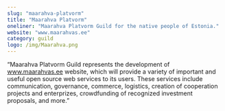 ```yaml
---
slug: "maarahva-platvorm"
title: "Maarahva Platvorm"
oneliner: "Maarahva Platvorm Guild for the native people of Estonia."
website: "www.maarahvas.ee"
category: guild
logo: /img/Maarahva.png
---
```


“Maarahva Platvorm Guild represents the development of www.maarahvas.ee website, which will provide a variety of important and useful open source web services to its users. These services include communication, governance, commerce, logistics, creation of cooperation projects and enterprizes, crowdfunding of recognized investment proposals, and more.”

